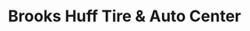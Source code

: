 ---
title: "Brooks Huff Tire & Auto Center"
url: /manchester/brooks-huff-tire-und-auto-center/
shop: Reifen
---